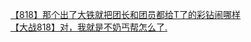 [【818】那个出了大铁就把团长和团员都给T了的彩钻闹哪样](http://tieba.baidu.com/p/2986791983?see_lz=1&pn=)   
[【大战818】对，我就是不奶丐帮怎么了.](http://tieba.baidu.com/p/2987032287?see_lz=1&pn=)   
